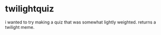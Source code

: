 # twilightquiz

i wanted to try making a quiz that was somewhat lightly weighted. returns a twilight meme.
